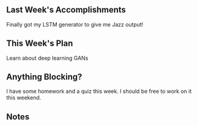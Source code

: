## Last Week's Accomplishments

Finally got my LSTM generator to give me Jazz output!

## This Week's Plan

Learn about deep learning GANs

## Anything Blocking?

I have some homework and a quiz this week. I should be free to work on it this weekend.

## Notes

